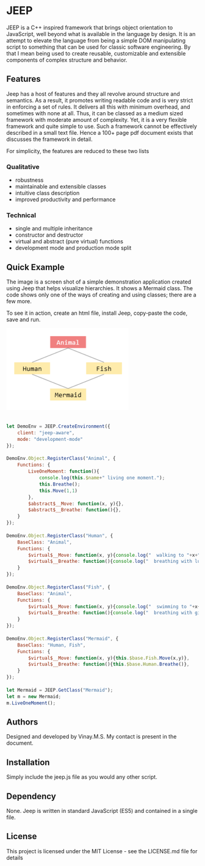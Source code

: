 # JEEP

JEEP is a C++ inspired framework that brings object orientation to JavaScript, well beyond what is available in the language by design. It is an attempt to elevate the language from being a simple DOM manipulating script to something that can be used for classic software engineering. By that I mean being used to create reusable, customizable and extensible components of complex structure and behavior.

## Features

Jeep has a host of features and they all revolve around structure and semantics. As a result, it promotes writing readable code and is very strict in enforcing a set of rules. It delivers all this with minimum overhead, and sometimes with none at all. Thus, it can be classed as a medium sized framework with moderate amount of complexity. Yet, it is a very flexible framework and quite simple to use. Such a framework cannot be effectively described in a small text file. Hence a 100+ page pdf document exists that discusses the framework in detail.

For simplicity, the features are reduced to these two lists

### Qualitative
* robustness
* maintainable and extensible classes
* intuitive class description
* improved productivity and performance

### Technical
* single and multiple inheritance
* constructor and destructor
* virtual and abstract (pure virtual) functions
* development mode and production mode split

## Quick Example

The image is a screen shot of a simple demonstration application created using Jeep that helps visualize hierarchies. It shows a Mermaid class. The code shows only one of the ways of creating and using classes; there are a few more. 

To see it in action, create an html file, install Jeep, copy-paste the code, save and run.

![](https://github.com/vinayms2017/JEEP/blob/master/mermaiddemo.jpg)

``` javascript

let DemoEnv = JEEP.CreateEnvironment({
    client: "jeep-aware", 
    mode: "development-mode"
});

DemoEnv.Object.RegisterClass("Animal", {
    Functions: {
        LiveOneMoment: function(){
            console.log(this.$name+" living one moment.");
            this.Breathe();
            this.Move(1,1)
        },
        $abstract$__Move: function(x, y){},
        $abstract$__Breathe: function(){},
    }
});

DemoEnv.Object.RegisterClass("Human", {
    BaseClass: "Animal",
    Functions: {
        $virtual$__Move: function(x, y){console.log("  walking to "+x+" "+y)},
        $virtual$__Breathe: function(){console.log("  breathing with lungs")},
    }
});

DemoEnv.Object.RegisterClass("Fish", {
    BaseClass: "Animal",
    Functions: {
        $virtual$__Move: function(x, y){console.log("  swimming to "+x+" "+y)},
        $virtual$__Breathe: function(){console.log("  breathing with gills")},
    }
});

DemoEnv.Object.RegisterClass("Mermaid", {
    BaseClass: "Human, Fish",
    Functions: {
        $virtual$__Move: function(x, y){this.$base.Fish.Move(x,y)},
        $virtual$__Breathe: function(){this.$base.Human.Breathe()},
    }
});

let Mermaid = JEEP.GetClass("Mermaid");
let m = new Mermaid;
m.LiveOneMoment();

```

## Authors

Designed and developed by Vinay.M.S. My contact is present in the document.

## Installation

Simply include the jeep.js file as you would any other script.

## Dependency

None. Jeep is written in standard JavaScript (ES5) and contained in a single file.

## License

This project is licensed under the MIT License - see the LICENSE.md file for details
